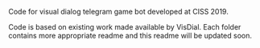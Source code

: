 Code for visual dialog telegram game bot developed at CISS 2019.

Code is based on existing work made available by VisDial. Each folder contains more appropriate readme and this readme will be updated soon.
